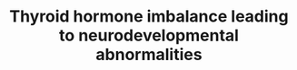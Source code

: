 ---
annotations:
- id: PW:0002521
  parent: classic metabolic pathway
  type: Pathway Ontology
  value: thyroid hormone biosynthetic pathway
- id: PW:0000501
  parent: signaling pathway
  type: Pathway Ontology
  value: thyroid hormone signaling pathway
- id: CL:0011005
  parent: animal cell
  type: Cell Type Ontology
  value: GABAergic interneuron
- id: CL:0000128
  parent: animal cell
  type: Cell Type Ontology
  value: oligodendrocyte
authors:
- CMalyar
- Marvin M2
- Eweitz
- Egonw
citedin: ''
communities:
- AOP
- ONTOX
description: 'Adverse outcome pathway for the effect of thyroid hormone disruption.
  This AOP network is based on the human-relevant AOPs in AOP-Wiki that involve thyroid
  hormone and neurological adverse outcomes. '
last-edited: 2024-07-23
ndex: null
organisms:
- Homo sapiens
redirect_from:
- /index.php/Pathway:WP5227
- /instance/WP5227
- /instance/WP5227_r134542
revision: r134542
schema-jsonld:
- '@context': https://schema.org/
  '@id': https://wikipathways.github.io/pathways/WP5227.html
  '@type': Dataset
  creator:
    '@type': Organization
    name: WikiPathways
  description: 'Adverse outcome pathway for the effect of thyroid hormone disruption.
    This AOP network is based on the human-relevant AOPs in AOP-Wiki that involve
    thyroid hormone and neurological adverse outcomes. '
  keywords: []
  license: CC0
  name: Thyroid hormone imbalance leading to neurodevelopmental abnormalities
seo: CreativeWork
title: Thyroid hormone imbalance leading to neurodevelopmental abnormalities
wpid: WP5227
---